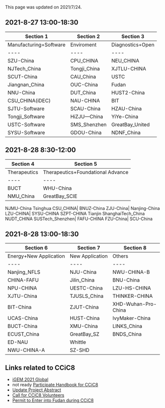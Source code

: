 This page was updated on 2021/7/24.

## 2021-8-27 13:00-18:30
Section 1 | Section 2 | Section 3
----|----|----
Manufacturing+Software| Enviroment | Diagnostics+Open
----|----|----
SZU-China| CPU_CHINA| NEU_CHINA
NJTech_China|  Tongji_China|  XJTLU-CHINA
SCUT-China| CAU_China| USTC
Jiangnan_China| OUC-China| Fudan
NNU-China| DUT_China| HUST2-China
CSU_CHINA(iDEC)| NAU-CHINA| BIT
SJTU-Software| SCAU-China| HZAU-China
Tongji_Software| HiZJU—China| YiYe-China
USTC-Software| SMS_Shenzhen|  GreatBay_United
SYSU-Software| GDOU-China| NDNF_China

## 2021-8-28 8:30-12:00
Section 4 | Section 5
----|----
Therapeutics|Therapeutics+Foundational&nbsp;Advance
----|----
BUCT|  WHU-China
NMU_China| GreatBay_SCIE
NJMU-China  Tsinghua
CSU_CHINA| BNUZ-China
ZJU-China| Nanjing-China
LZU-CHINA| SYSU-CHINA
SZPT-CHINA  Tianjin
ShanghaiTech_China  NUDT_CHINA
SUSTech_Shenzhen|  FAFU-CHINA
FZU-China| SCU-China

## 2021-8-28 13:00-18:30
Section 6 | Section 7 | Section 8
----|----|----
Energy+New&nbsp;Application| New&nbsp;Application| Others
----|----|----
Nanjing_NFLS|  NJU-China| NWU-CHINA-B
CHINA-FAFU| Jilin_China| BNU-China
NPU-CHINA| UESTC-China| LZU-HS-CHINA
XJTU-China| TJUSLS_China| THINKER-CHINA
BIT-China| ZJUT-China| XHD-Wuhan-Pro-China
UCAS-China| HUST-China| IvyMaker-China
BUCT-China| XMU-China| LINKS_China
ECUST_China| GreatBay_SZ| BNDS_China
ED-NAU| Whittle| &nbsp;
NWU-CHINA-A| SZ-SHD| &nbsp;

## Links related to CCiC8
- [iGEM 2021 Global](https://igem2021global.slack.com)
- not ready [Participate Handbook for CCiC8]()
- [Update Project Abstract](https://www.wjx.cn/vj/h4icxcB.aspx)
- [Call for CCiC8 Volunteers](https://www.wjx.cn/vj/rYR3vK6.aspx)
- [Permit to Enter into Fudan during CCiC8](https://www.wjx.cn/vj/r6cE82R.aspx)
